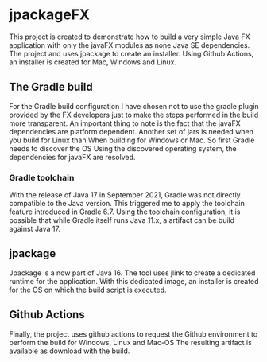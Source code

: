 # jpackageFX 

This project is created to demonstrate how to build a very simple Java FX application with only the javaFX modules 
as none Java SE dependencies. 
The project and uses jpackage to create an installer.
Using Github Actions, an installer is created for Mac, Windows and Linux.

## The Gradle build

For the Gradle build configuration I have chosen not to use the gradle plugin provided by the FX developers just
to make the steps performed in the build more transparent.
An important thing to note is the fact that the javaFX dependencies are platform dependent. Another set of jars is
needed when you build for Linux than When building for Windows or Mac. So first Gradle needs to discover the OS 
Using the discovered operating system, the dependencies for javaFX are resolved.

### Gradle toolchain
With the release of Java 17 in September 2021, Gradle was not directly compatible to the Java version. This triggered me to apply the toolchain feature introduced in Gradle 6.7. Using the toolchain configuration, it is possible that while Gradle itself runs Java 11.x, a artifact can be build against Java 17.

## jpackage

Jpackage is a now part of Java 16. The tool uses jlink to create a dedicated runtime
for the application. With this dedicated image, an installer is created for the OS on which the build script is executed.

## Github Actions

Finally, the project uses github actions to request the Github environment to perform the build for Windows, Linux and Mac-OS
The resulting artifact is available as download with the build.



